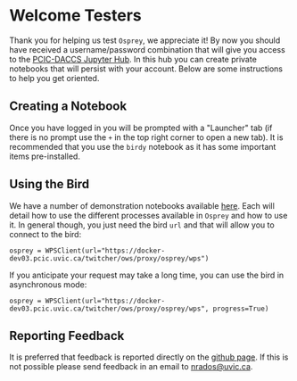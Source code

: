 # Welcome Testers

Thank you for helping us test `Osprey`, we appreciate it! By now you should have received a username/password combination that will give you access to the [PCIC-DACCS Jupyter Hub](https://docker-dev03.pcic.uvic.ca/jupyter/hub/login). In this hub you can create private notebooks that will persist with your account. Below are some instructions to help you get oriented.

## Creating a Notebook

Once you have logged in you will be prompted with a "Launcher" tab (if there is no prompt use the `+` in the top right corner to open a new tab). It is recommended that you use the `birdy` notebook as it has some important items pre-installed.

## Using the Bird

We have a number of demonstration notebooks available [here](https://github.com/pacificclimate/osprey/tree/master/notebooks/tests). Each will detail how to use the different processes available in `Osprey` and how to use it. In general though, you just need the bird `url` and that will allow you to connect to the bird:
```
osprey = WPSClient(url="https://docker-dev03.pcic.uvic.ca/twitcher/ows/proxy/osprey/wps")
```

If you anticipate your request may take a long time, you can use the bird in asynchronous mode:
```
osprey = WPSClient(url="https://docker-dev03.pcic.uvic.ca/twitcher/ows/proxy/osprey/wps", progress=True)
```

## Reporting Feedback

It is preferred that feedback is reported directly on the [github page](https://github.com/pacificclimate/osprey/issues). If this is not possible please send feedback in an email to nrados@uvic.ca.